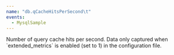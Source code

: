 ```yaml
---
name: "db.qCacheHitsPerSecond\t"
events:
  - MysqlSample
---
```


Number of query cache hits per second. Data only captured when \`extended\_metrics\` is enabled (set to 1) in the configuration file.